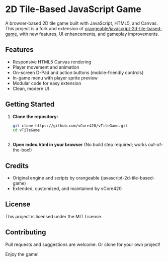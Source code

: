 # 2D Tile-Based JavaScript Game

A browser-based 2D tile game built with JavaScript, HTML5, and Canvas.  
This project is a fork and extension of [orangeable/javascript-2d-tile-based-game](https://github.com/orangeable/javascript-2d-tile-based-game), with new features, UI enhancements, and gameplay improvements.

## Features

- Responsive HTML5 Canvas rendering
- Player movement and animation
- On-screen D-Pad and action buttons (mobile-friendly controls)
- In-game menu with player sprite preview
- Modular code for easy extension
- Clean, modern UI

## Getting Started

1. **Clone the repository:**
   ```bash
   git clone https://github.com/vCore420/vTileGame.git
   cd vTileGame
       
2. **Open index.html in your browser**
   (No build step required; works out-of-the-box!)
   
## Credits

- Original engine and scripts by orangeable (javascript-2d-tile-based-game)
- Extended, customized, and maintained by vCore420

## License

This project is licensed under the MIT License.

## Contributing

Pull requests and suggestions are welcome. Or clone for your own project! 

Enjoy the game!
